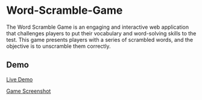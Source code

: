 # Word-Scramble-Game
The Word Scramble Game is an engaging and interactive web application that challenges players to put their vocabulary and word-solving skills to the test. This game presents players with a series of scrambled words, and the objective is to unscramble them correctly.

## Demo

[Live Demo](#) 

[Game Screenshot](https://github.com/thisizsandesh/Word-Scramble-Game/assets/147138352/c571c7cc-abc6-4253-9e32-02afd3146d74)



